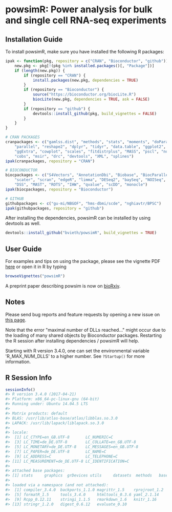 
<!-- README.md is generated from README.Rmd. Please edit that file -->
powsimR: Power analysis for bulk and single cell RNA-seq experiments
====================================================================

Installation Guide
------------------

To install powsimR, make sure you have installed the following R packages:

``` r
ipak <- function(pkg, repository = c("CRAN", "Bioconductor", "github")) {
    new.pkg <- pkg[!(pkg %in% installed.packages()[, "Package"])]
    if (length(new.pkg)) {
        if (repository == "CRAN") {
            install.packages(new.pkg, dependencies = TRUE)
        }
        if (repository == "Bioconductor") {
            source("https://bioconductor.org/biocLite.R")
            biocLite(new.pkg, dependencies = TRUE, ask = FALSE)
        }
        if (repository == "github") {
            devtools::install_github(pkg, build_vignettes = FALSE)
        }
    }
}

# CRAN PACKAGES
cranpackages <- c("gamlss.dist", "methods", "stats", "moments", "doParallel", 
    "parallel", "reshape2", "dplyr", "tidyr", "data.table", "ggplot2", "ggthemes", 
    "ggExtra", "cowplot", "scales", "fitdistrplus", "MASS", "pscl", "nonnest2", 
    "cobs", "msir", "drc", "devtools", "XML", "splines")
ipak(cranpackages, repository = "CRAN")

# BIOCONDUCTOR
biocpackages <- c("S4Vectors", "AnnotationDbi", "Biobase", "BiocParallel", "BiocStyle", 
    "scater", "scran", "edgeR", "limma", "DESeq2", "baySeq", "NOISeq", "EBSeq", 
    "DSS", "MAST", "ROTS", "IHW", "qvalue", "scDD", "monocle")
ipak(biocpackages, repository = "Bioconductor")

# GITHUB
githubpackages <- c("gu-mi/NBGOF", "hms-dbmi/scde", "nghiavtr/BPSC")
ipak(githubpackages, repository = "github")
```

After installing the dependencies, powsimR can be installed by using devtools as well.

``` r
devtools::install_github("bvieth/powsimR", build_vignettes = TRUE)
```

User Guide
----------

For examples and tips on using the package, please see the vignette PDF [here](https://github.com/bvieth/powsim/tree/master/vignettes/powsim.pdf) or open it in R by typing

``` r
browseVignettes("powsimR")
```

A preprint paper describing powsim is now on [bioRxiv](https://doi.org/10.1101/117150).

Notes
-----

Please send bug reports and feature requests by opening a new issue on [this page](https://github.com/bvieth/powsimR/issues).

Note that the error "maximal number of DLLs reached..." might occur due to the loading of many shared objects by Bioconductor packages. Restarting the R session after installing dependencies / powsimR will help.

Starting with R version 3.4.0, one can set the environmental variable 'R\_MAX\_NUM\_DLLS' to a higher number. See `?Startup()` for more information.

R Session Info
--------------

``` r
sessionInfo()
#> R version 3.4.0 (2017-04-21)
#> Platform: x86_64-pc-linux-gnu (64-bit)
#> Running under: Ubuntu 14.04.5 LTS
#> 
#> Matrix products: default
#> BLAS: /usr/lib/atlas-base/atlas/libblas.so.3.0
#> LAPACK: /usr/lib/lapack/liblapack.so.3.0
#> 
#> locale:
#>  [1] LC_CTYPE=en_GB.UTF-8       LC_NUMERIC=C              
#>  [3] LC_TIME=de_DE.UTF-8        LC_COLLATE=en_GB.UTF-8    
#>  [5] LC_MONETARY=de_DE.UTF-8    LC_MESSAGES=en_GB.UTF-8   
#>  [7] LC_PAPER=de_DE.UTF-8       LC_NAME=C                 
#>  [9] LC_ADDRESS=C               LC_TELEPHONE=C            
#> [11] LC_MEASUREMENT=de_DE.UTF-8 LC_IDENTIFICATION=C       
#> 
#> attached base packages:
#> [1] stats     graphics  grDevices utils     datasets  methods   base     
#> 
#> loaded via a namespace (and not attached):
#>  [1] compiler_3.4.0  backports_1.1.0 magrittr_1.5    rprojroot_1.2  
#>  [5] formatR_1.5     tools_3.4.0     htmltools_0.3.6 yaml_2.1.14    
#>  [9] Rcpp_0.12.11    stringi_1.1.5   rmarkdown_1.6   knitr_1.16     
#> [13] stringr_1.2.0   digest_0.6.12   evaluate_0.10
```
